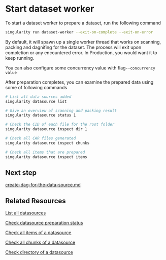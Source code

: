 # Start dataset worker

To start a dataset worker to prepare a dataset, run the following command

```sh
singularity run dataset-worker --exit-on-complete --exit-on-error
```

By default, it will spawn up a single worker thread that works on scanning, packing and dagnifing for the dataset. The process will exit upon completion or any encountered error. In Production, you would want it to keep running.

You can also configure some concurrency value with flag`--concurrency value`

After preparation completes, you can examine the prepared data using some of following commands

```sh
# List all data sources added
singularity datasource list

# Give an overview of scanning and packing result
singularity datasource status 1

# Check the CID of each file for the root folder
singularity datasource inspect dir 1

# Check all CAR files generated
singularity datasource inspect chunks

# Check all items that are prepared
singularity datasource inspect items
```

## Next step

[create-dag-for-the-data-source.md](create-dag-for-the-data-source.md "mention")

## Related Resources

[List all datasources](../cli-reference/datasource/list.md)

[Check datasource preparation status](../cli-reference/datasource/status.md)

[Check all items of a datasource](../cli-reference/datasource/inspect/items.md)

[Check all chunks of a datasource](../cli-reference/datasource/inspect/chunks.md)

[Check directory of a datasource](../cli-reference/datasource/inspect/dir.md)
